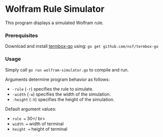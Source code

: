 # Wolfram Rule Simulator

This program displays a simulated Wolfram rule.

### Prerequisites

Download and install [termbox-go](http://github.com/nsf/termbox-go) using: ```go get github.com/nsf/termbox-go```

### Usage

Simply call ```go run wolfram-simulator.go``` to compile and run.

Arguments determine program behavior as follows:

* ```-rule``` (```-r```) specifies the rule to simulate.
* ```-width``` (```-w```) specifies the width of the simulation.
* ```-height``` (```-h```) specifies the height of the simulation.

Default argument values:

* ```rule =``` 30</ br>
* ```width =``` width of terminal
* ```height =``` height of terminal
